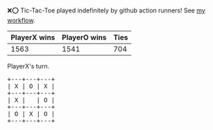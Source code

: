 :x::o: Tic-Tac-Toe played indefinitely by github action runners! See [my workflow](.github/workflows/play.yaml).

|PlayerX wins|PlayerO wins|Ties|
|-|-|-|
|1563|1541|704|

PlayerX's turn.

<pre>
+---+---+---+
| X | O | X |
+---+---+---+
| X |   | O |
+---+---+---+
| O | X | O |
+---+---+---+
</pre>